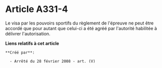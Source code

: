 # Article A331-4

Le visa par les pouvoirs sportifs du règlement de l'épreuve ne peut être accordé que pour autant que celui-ci a été agréé par
l'autorité habilitée à délivrer l'autorisation.

**Liens relatifs à cet article**

	**Créé par**:

	  - Arrêté du 28 février 2008 - art. (V)
